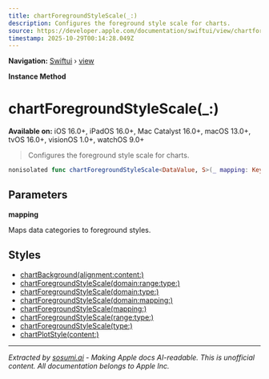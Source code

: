 ```yaml
---
title: chartForegroundStyleScale(_:)
description: Configures the foreground style scale for charts.
source: https://developer.apple.com/documentation/swiftui/view/chartforegroundstylescale(_:)
timestamp: 2025-10-29T00:14:28.049Z
---
```


**Navigation:** [Swiftui](/documentation/swiftui) › [view](/documentation/swiftui/view)

**Instance Method**

# chartForegroundStyleScale(_:)

**Available on:** iOS 16.0+, iPadOS 16.0+, Mac Catalyst 16.0+, macOS 13.0+, tvOS 16.0+, visionOS 1.0+, watchOS 9.0+

> Configures the foreground style scale for charts.

```swift
nonisolated func chartForegroundStyleScale<DataValue, S>(_ mapping: KeyValuePairs<DataValue, S>) -> some View where DataValue : Plottable, S : ShapeStyle
```

## Parameters

**mapping**

Maps data categories to foreground styles.



## Styles

- [chartBackground(alignment:content:)](/documentation/swiftui/view/chartbackground(alignment:content:))
- [chartForegroundStyleScale(domain:range:type:)](/documentation/swiftui/view/chartforegroundstylescale(domain:range:type:))
- [chartForegroundStyleScale(domain:type:)](/documentation/swiftui/view/chartforegroundstylescale(domain:type:))
- [chartForegroundStyleScale(domain:mapping:)](/documentation/swiftui/view/chartforegroundstylescale(domain:mapping:))
- [chartForegroundStyleScale(mapping:)](/documentation/swiftui/view/chartforegroundstylescale(mapping:))
- [chartForegroundStyleScale(range:type:)](/documentation/swiftui/view/chartforegroundstylescale(range:type:))
- [chartForegroundStyleScale(type:)](/documentation/swiftui/view/chartforegroundstylescale(type:))
- [chartPlotStyle(content:)](/documentation/swiftui/view/chartplotstyle(content:))

---

*Extracted by [sosumi.ai](https://sosumi.ai) - Making Apple docs AI-readable.*
*This is unofficial content. All documentation belongs to Apple Inc.*

